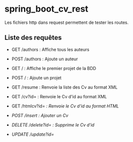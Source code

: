 # spring_boot_cv_rest

Les fichiers http dans request permettent de tester les routes.

## Liste des requêtes 

- GET /authors : Affiche tous les auteurs 
- POST /authors : Ajoute un auteur
  
- GET / : Affiche le premier projet de la BDD
- POST / : Ajoute un projet

- GET /resume : Renvoie la liste des Cv au format XML
- GET /cv?id=<id> : Renvoie le Cv d'id <id> au format XML
- GET /htmlcv?id=<i> : Renvoie le Cv d'id <id> au format HTML

- POST /insert : Ajouter un Cv
- DELETE /delete?id=<id> : Supprime le Cv d'id <id>
- UPDATE /update?id=<id>
